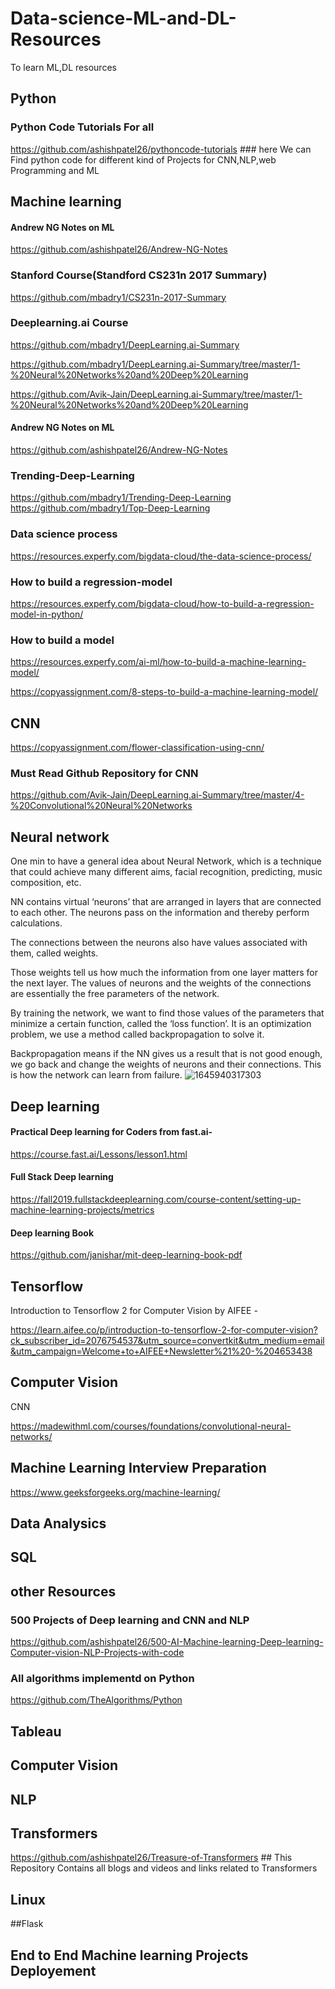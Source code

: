 # Data-science-ML-and-DL-Resources
To learn ML,DL resources

## Python

### Python Code Tutorials For all 
https://github.com/ashishpatel26/pythoncode-tutorials ### here We can Find python code for different kind of Projects for CNN,NLP,web Programming and ML



## Machine learning
#### Andrew NG Notes on ML
https://github.com/ashishpatel26/Andrew-NG-Notes


### Stanford Course(Standford CS231n 2017 Summary)
https://github.com/mbadry1/CS231n-2017-Summary


### Deeplearning.ai Course 

https://github.com/mbadry1/DeepLearning.ai-Summary

https://github.com/mbadry1/DeepLearning.ai-Summary/tree/master/1-%20Neural%20Networks%20and%20Deep%20Learning


https://github.com/Avik-Jain/DeepLearning.ai-Summary/tree/master/1-%20Neural%20Networks%20and%20Deep%20Learning

#### Andrew NG Notes on ML
https://github.com/ashishpatel26/Andrew-NG-Notes


###  Trending-Deep-Learning
https://github.com/mbadry1/Trending-Deep-Learning
https://github.com/mbadry1/Top-Deep-Learning

### Data science process
https://resources.experfy.com/bigdata-cloud/the-data-science-process/

### How to build a regression-model
https://resources.experfy.com/bigdata-cloud/how-to-build-a-regression-model-in-python/

### How to build a model
https://resources.experfy.com/ai-ml/how-to-build-a-machine-learning-model/

https://copyassignment.com/8-steps-to-build-a-machine-learning-model/

## CNN
https://copyassignment.com/flower-classification-using-cnn/
### **Must Read Github Repository for CNN**
https://github.com/Avik-Jain/DeepLearning.ai-Summary/tree/master/4-%20Convolutional%20Neural%20Networks 

## Neural network
One min to have a general idea about Neural Network, which is a technique that could achieve many different aims, facial recognition, predicting, music composition, etc.

NN contains virtual ‘neurons’ that are arranged in layers that are connected to each other. The neurons pass on the information and thereby perform calculations.

The connections between the neurons also have values associated with them, called weights.

Those weights tell us how much the information from one layer matters for the next layer. The values of neurons and the weights of the connections are essentially the free parameters of the network.

By training the network, we want to find those values of the parameters that minimize a certain function, called the ‘loss function’. It is an optimization problem, we use a method called backpropagation to solve it.

Backpropagation means if the NN gives us a result that is not good enough, we go back and change the weights of neurons and their connections. This is how the network can learn from failure.
![1645940317303](https://user-images.githubusercontent.com/110838853/224456961-62efe7a4-e1af-4002-89e2-0de91f987538.gif)


## Deep learning

#### Practical Deep learning for Coders from fast.ai-

https://course.fast.ai/Lessons/lesson1.html


#### Full Stack Deep learning
https://fall2019.fullstackdeeplearning.com/course-content/setting-up-machine-learning-projects/metrics


#### Deep learning Book
https://github.com/janishar/mit-deep-learning-book-pdf




## Tensorflow

Introduction to Tensorflow 2 for Computer Vision by AIFEE -


https://learn.aifee.co/p/introduction-to-tensorflow-2-for-computer-vision?ck_subscriber_id=2076754537&utm_source=convertkit&utm_medium=email&utm_campaign=Welcome+to+AIFEE+Newsletter%21%20-%204653438


## Computer Vision

CNN

https://madewithml.com/courses/foundations/convolutional-neural-networks/



## Machine Learning Interview Preparation

https://www.geeksforgeeks.org/machine-learning/

## Data Analysics


## SQL




## other Resources 

### 500 Projects of Deep learning and CNN and NLP 
https://github.com/ashishpatel26/500-AI-Machine-learning-Deep-learning-Computer-vision-NLP-Projects-with-code

### All algorithms implementd on Python
https://github.com/TheAlgorithms/Python



## Tableau


## Computer Vision


## NLP


## Transformers
https://github.com/ashishpatel26/Treasure-of-Transformers ## This Repository Contains all blogs and videos and links related to Transformers

## Linux


##Flask

## End to End Machine learning Projects Deployement
